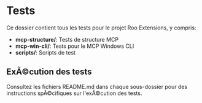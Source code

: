 ﻿# Tests

Ce dossier contient tous les tests pour le projet Roo Extensions, y compris:

- **mcp-structure/**: Tests de structure MCP
- **mcp-win-cli/**: Tests pour le MCP Windows CLI
- **scripts/**: Scripts de test

## ExÃ©cution des tests

Consultez les fichiers README.md dans chaque sous-dossier pour des instructions spÃ©cifiques sur l'exÃ©cution des tests.
